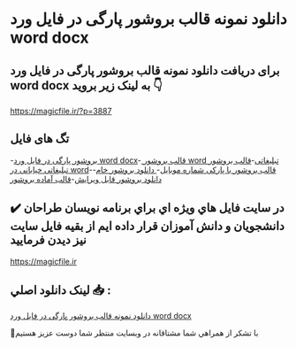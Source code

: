# دانلود نمونه قالب بروشور پارگی در فایل ورد word docx

## برای دریافت دانلود نمونه قالب بروشور پارگی در فایل ورد word docx به لینک زیر بروید 👇

https://magicfile.ir/?p=3887

## تگ های فایل

-[بروشور پارگی در فایل ورد word docx](https://magicfile.ir/product/%d9%86%d9%85%d9%88%d9%86%d9%87%d9%82%d8%a7%d9%84%d8%a8-%d8%a8%d8%b1%d9%88%d8%b4%d9%88%d8%b1-%d9%be%d8%a7%d8%b1%da%af%db%8c-%d8%af%d8%b1-%d9%81%d8%a7%db%8c%d9%84-%d9%88%d8%b1%d8%af-word-docx/)-[ قالب بروشور word تبلیغاتی](https://magicfile.ir/product/%d9%86%d9%85%d9%88%d9%86%d9%87%d9%82%d8%a7%d9%84%d8%a8-%d8%a8%d8%b1%d9%88%d8%b4%d9%88%d8%b1-%d9%be%d8%a7%d8%b1%da%af%db%8c-%d8%af%d8%b1-%d9%81%d8%a7%db%8c%d9%84-%d9%88%d8%b1%d8%af-word-docx/)-[قالب بروشور تبلیغاتی خیابانی در word](https://magicfile.ir/product/%d9%86%d9%85%d9%88%d9%86%d9%87%d9%82%d8%a7%d9%84%d8%a8-%d8%a8%d8%b1%d9%88%d8%b4%d9%88%d8%b1-%d9%be%d8%a7%d8%b1%da%af%db%8c-%d8%af%d8%b1-%d9%81%d8%a7%db%8c%d9%84-%d9%88%d8%b1%d8%af-word-docx/)-[قالب بروشور با پارکی شماره موبایل](https://magicfile.ir/product/%d9%86%d9%85%d9%88%d9%86%d9%87%d9%82%d8%a7%d9%84%d8%a8-%d8%a8%d8%b1%d9%88%d8%b4%d9%88%d8%b1-%d9%be%d8%a7%d8%b1%da%af%db%8c-%d8%af%d8%b1-%d9%81%d8%a7%db%8c%d9%84-%d9%88%d8%b1%d8%af-word-docx/)-[ دانلود بروشور خام](https://magicfile.ir/product/%d9%86%d9%85%d9%88%d9%86%d9%87%d9%82%d8%a7%d9%84%d8%a8-%d8%a8%d8%b1%d9%88%d8%b4%d9%88%d8%b1-%d9%be%d8%a7%d8%b1%da%af%db%8c-%d8%af%d8%b1-%d9%81%d8%a7%db%8c%d9%84-%d9%88%d8%b1%d8%af-word-docx/)-[دانلود بروشور قابل ویرایش](https://magicfile.ir/product/%d9%86%d9%85%d9%88%d9%86%d9%87%d9%82%d8%a7%d9%84%d8%a8-%d8%a8%d8%b1%d9%88%d8%b4%d9%88%d8%b1-%d9%be%d8%a7%d8%b1%da%af%db%8c-%d8%af%d8%b1-%d9%81%d8%a7%db%8c%d9%84-%d9%88%d8%b1%d8%af-word-docx/)-[قالب آماده بروشور](https://magicfile.ir/product/%d9%86%d9%85%d9%88%d9%86%d9%87%d9%82%d8%a7%d9%84%d8%a8-%d8%a8%d8%b1%d9%88%d8%b4%d9%88%d8%b1-%d9%be%d8%a7%d8%b1%da%af%db%8c-%d8%af%d8%b1-%d9%81%d8%a7%db%8c%d9%84-%d9%88%d8%b1%d8%af-word-docx/)

## ✔️ در سايت فايل هاي ويژه اي براي برنامه نويسان طراحان دانشجويان و دانش آموزان قرار داده ايم از بقيه فايل سايت نيز ديدن فرماييد

https://magicfile.ir


## لينک دانلود اصلي 📥 :

[دانلود نمونه قالب بروشور پارگی در فایل ورد word docx](https://magicfile.ir/product/%d9%86%d9%85%d9%88%d9%86%d9%87%d9%82%d8%a7%d9%84%d8%a8-%d8%a8%d8%b1%d9%88%d8%b4%d9%88%d8%b1-%d9%be%d8%a7%d8%b1%da%af%db%8c-%d8%af%d8%b1-%d9%81%d8%a7%db%8c%d9%84-%d9%88%d8%b1%d8%af-word-docx/) 


🙏با تشکر از همراهي شما مشتاقانه در وبسایت منتظر شما دوست عزیز هستیم

